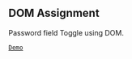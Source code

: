 ## DOM Assignment

Password field Toggle using DOM.

[`Demo`](https://coderushnepal.github.io/KritiPrajapati/javascript/task-3/)